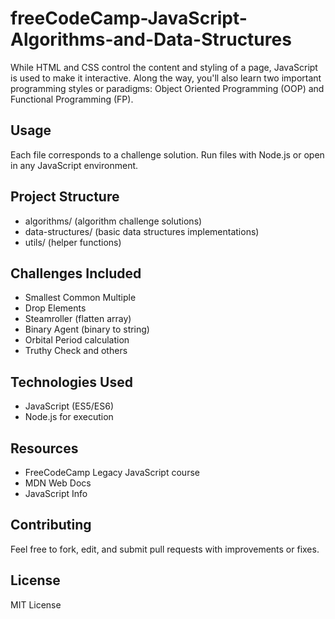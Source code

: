 # freeCodeCamp-JavaScript-Algorithms-and-Data-Structures

While HTML and CSS control the content and styling of a page, JavaScript is used to make it interactive. Along the way, you'll also learn two important programming styles or paradigms: Object Oriented Programming (OOP) and Functional Programming (FP).

## Usage
Each file corresponds to a challenge solution. Run files with Node.js or open in any JavaScript environment.

## Project Structure
- algorithms/  (algorithm challenge solutions)
- data-structures/  (basic data structures implementations)
- utils/  (helper functions)

## Challenges Included
- Smallest Common Multiple
- Drop Elements
- Steamroller (flatten array)
- Binary Agent (binary to string)
- Orbital Period calculation
- Truthy Check and others

## Technologies Used
- JavaScript (ES5/ES6)
- Node.js for execution

## Resources
- FreeCodeCamp Legacy JavaScript course
- MDN Web Docs
- JavaScript Info

## Contributing
Feel free to fork, edit, and submit pull requests with improvements or fixes.

## License
MIT License